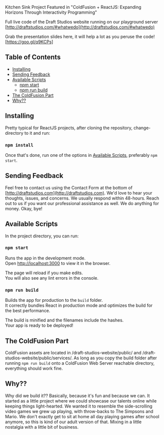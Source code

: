 Kitchen Sink Project Featured in "ColdFusion + ReactJS: Expanding Horizons Through Interactivity Programming"

Full live code of the Draft Studios website running on our playground server [http://draftstudios.com/#whatwedo](http://draftstudios.com/#whatwedo)

Grab the presentation slides here, it will help a lot as you peruse the code! [https://goo.gl/q9KCPs]

## Table of Contents

- [Installing](#installing)
- [Sending Feedback](#sending-feedback)
- [Available Scripts](#available-scripts)
  - [npm start](#npm-start)
  - [npm run build](#npm-run-build)
- [The ColdFusion Part](#the-coldfusion-part)
- [Why??](#why)
  
## Installing

Pretty typical for ReactJS projects, after cloning the repository, change-directory to it and run:

### `npm install`

Once that's done, run one of the options in [Available Scripts](#available-scripts), preferably `npm start`.

## Sending Feedback

Feel free to contact us using the Contact Form at the bottom of [http://draftstudios.com](http://draftstudios.com). We'd love to hear your thoughts, issues, and concerns. We usually respond within 48-hours. Reach out to us if you want our professional assistance as well. We do anything for money. Okay, bye!

## Available Scripts

In the project directory, you can run:

### `npm start`

Runs the app in the development mode.<br>
Open [http://localhost:3000](http://localhost:3000) to view it in the browser.

The page will reload if you make edits.<br>
You will also see any lint errors in the console.

### `npm run build`

Builds the app for production to the `build` folder.<br>
It correctly bundles React in production mode and optimizes the build for the best performance.

The build is minified and the filenames include the hashes.<br>
Your app is ready to be deployed!

## The ColdFusion Part

ColdFusion assets are located in /draft-studios-website/public/ and /draft-studios-website/public/services/. As long as you copy the build folder after running `npm run build` onto a ColdFusion Web Server reachable directory, everything should work fine.

## Why??

Why did we build it?? Basically, because it's fun and because we can. It started as a little project where we could showcase our talents online while keeping things light-hearted. We wanted it to resemble the side-scrolling video games we grew up playing, with throw-backs to The Simpsons and Mario. We don't exactly get to sit at home all day playing games after school anymore, so this is kind of our adult version of that. Mixing in a little nostalgia with a little bit of business.  
